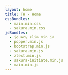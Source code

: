 ```yaml
---
layout: home
title: TH - Home
cssBundles:
  - main.min.css
  - sakura.min.css
jsBundles:
  - jquery.slim.min.js
  - popper.min.js
  - bootstrap.min.js
  - sakura.min.js
  - ztext.min.js
  - sakura-initiate.min.js
  - main.min.js
---
```

